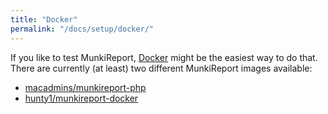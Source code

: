 ```yaml
---
title: "Docker"
permalink: "/docs/setup/docker/"
---
```

If you like to test MunkiReport, [Docker](https://www.docker.com/what-docker) might be the easiest way to do that. There are currently (at least) two different MunkiReport images available:

* [macadmins/munkireport-php](https://github.com/macadmins/munkireport-php)
* [hunty1/munkireport-docker](https://github.com/hunty1/munkireport-docker)
